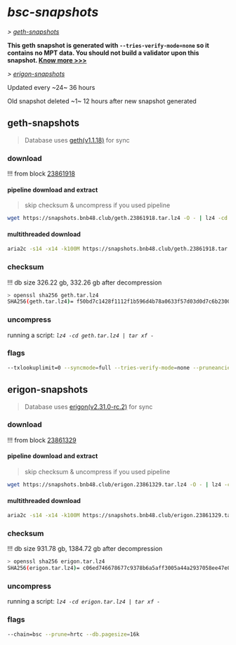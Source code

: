 # *bsc-snapshots*


*\> [geth-snapshots](#geth-snapshots)*

**This geth snapshot is generated with `--tries-verify-mode=none` so it contains no MPT data. You should not build a validator upon this snapshot. [Know more >>>](https://github.com/bnb-chain/bsc/pull/926)**

*\> [erigon-snapshots](#erigon-snapshots)*

Updated every ~24~ 36 hours

Old snapshot deleted ~1~ 12 hours after new snapshot generated

## geth-snapshots


> Database uses [geth(v1.1.18)](https://github.com/bnb-chain/bsc/releases/tag/v1.1.18) for sync


### download

<!-- begin_geth -->

!!! from block [23861918](https://bscscan.com/block/23861918)

#### pipeline download and extract
> skip checksum & uncompress if you used pipeline
```bash
wget https://snapshots.bnb48.club/geth.23861918.tar.lz4 -O - | lz4 -cd | tar xf -
```

#### multithreaded download

```bash
aria2c -s14 -x14 -k100M https://snapshots.bnb48.club/geth.23861918.tar.lz4 -o geth.tar.lz4
```


### checksum

!!! db size 326.22 gb, 332.26 gb after decompression
```bash
> openssl sha256 geth.tar.lz4
SHA256(geth.tar.lz4)= f50bd7c1428f1112f1b596d4b78a0633f57d03d0d7c6b23005d916d53e8f7b55
```

<!-- end_geth -->

### uncompress


running a script: _`lz4 -cd geth.tar.lz4 | tar xf -`_


### flags


```bash
--txlookuplimit=0 --syncmode=full --tries-verify-mode=none --pruneancient=true --diffblock=5000
```


## erigon-snapshots


> Database uses [erigon(v2.31.0-rc.2)](https://github.com/ledgerwatch/erigon/releases/tag/v2.31.0-rc.2) for sync


### download

<!-- begin_erigon -->

!!! from block [23861329](https://bscscan.com/block/23861329)

#### pipeline download and extract
> skip checksum & uncompress if you used pipeline
```bash
wget https://snapshots.bnb48.club/erigon.23861329.tar.lz4 -O - | lz4 -cd | tar xf -
```

#### multithreaded download

```bash
aria2c -s14 -x14 -k100M https://snapshots.bnb48.club/erigon.23861329.tar.lz4 -o erigon.tar.lz4
```


### checksum

!!! db size 931.78 gb, 1384.72 gb after decompression
```bash
> openssl sha256 erigon.tar.lz4
SHA256(erigon.tar.lz4)= c06ed746678677c9378b6a5aff3005a44a2937058ee47e05209fac8855d05b57
```

<!-- end_erigon -->


### uncompress


running a script: _`lz4 -cd erigon.tar.lz4 | tar xf -`_


### flags


```bash
--chain=bsc --prune=hrtc --db.pagesize=16k
```
